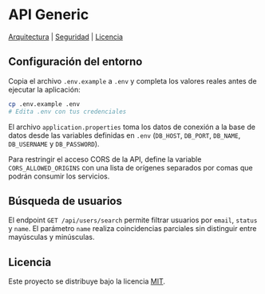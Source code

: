 # API Generic

[Arquitectura](docs/architecture.md) | [Seguridad](docs/security.md) | [Licencia](LICENSE)

## Configuración del entorno

Copia el archivo `.env.example` a `.env` y completa los valores reales antes de ejecutar la aplicación:

```bash
cp .env.example .env
# Edita .env con tus credenciales
```

El archivo `application.properties` toma los datos de conexión a la base de datos
desde las variables definidas en `.env` (`DB_HOST`, `DB_PORT`, `DB_NAME`, `DB_USERNAME`
y `DB_PASSWORD`).

Para restringir el acceso CORS de la API, define la variable `CORS_ALLOWED_ORIGINS`
con una lista de orígenes separados por comas que podrán consumir los servicios.

## Búsqueda de usuarios

El endpoint `GET /api/users/search` permite filtrar usuarios por `email`, `status` y `name`.
El parámetro `name` realiza coincidencias parciales sin distinguir entre mayúsculas y minúsculas.

## Licencia

Este proyecto se distribuye bajo la licencia [MIT](LICENSE).
